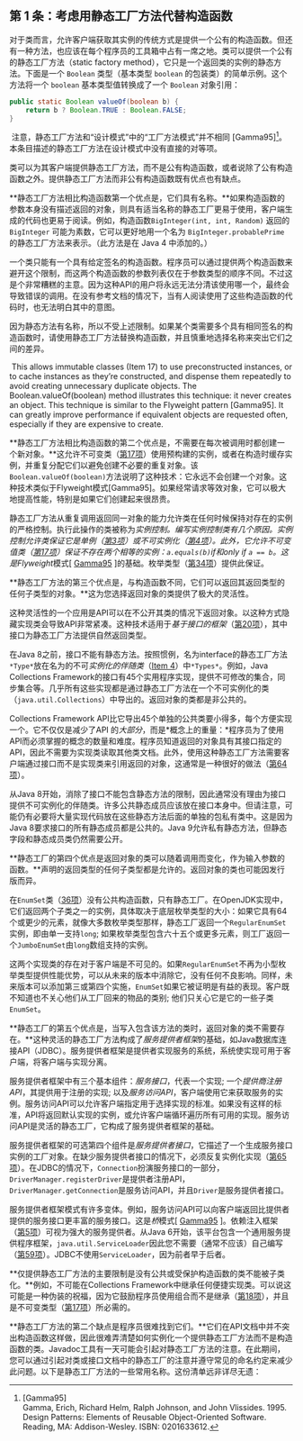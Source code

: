 ## 第 1 条：考虑用静态工厂方法代替构造函数

​	对于类而言，允许客户端获取其实例的传统方式是提供一个公有的构造函数。但还有一种方法，也应该在每个程序员的工具箱中占有一席之地。类可以提供一个公有的静态工厂方法（static factory method），它只是一个返回类的实例的静态方法。下面是一个 `Boolean` 类型（基本类型 `boolean` 的包装类）的简单示例。这个方法将一个 `boolean` 基本类型值转换成了一个 `Boolean` 对象引用： 

```java
public static Boolean valueOf(boolean b) {
    return b ? Boolean.TRUE : Boolean.FALSE;
}
```

​	注意，静态工厂方法和“设计模式”中的“工厂方法模式”并不相同 \[Gamma95\][^1]。本条目描述的静态工厂方法在设计模式中没有直接的对等项。

​	类可以为其客户端提供静态工厂方法，而不是公有构造函数，或者说除了公有构造函数之外。提供静态工厂方法而非公有构造函数既有优点也有缺点。

​	**静态工厂方法相比构造函数第一个优点是，它们具有名称。**如果构造函数的参数本身没有描述返回的对象，则具有适当名称的静态工厂更易于使用，客户端生成的代码也更易于阅读。例如，构造函数`BigInteger(int, int, Random)` 返回的 `BigInteger` 可能为素数，它可以更好地用一个名为 `BigInteger.probablePrime` 的静态工厂方法来表示。（此方法是在 Java 4 中添加的。） 

​	一个类只能有一个具有给定签名的构造函数。程序员可以通过提供两个构造函数来避开这个限制，而这两个构造函数的参数列表仅在于参数类型的顺序不同。不过这是个非常糟糕的主意。因为这种API的用户将永远无法分清该使用哪一个，最终会导致错误的调用。在没有参考文档的情况下，当有人阅读使用了这些构造函数的代码时，也无法明白其中的意图。 

​	因为静态方法有名称，所以不受上述限制。如果某个类需要多个具有相同签名的构造函数时，请使用静态工厂方法替换构造函数，并且慎重地选择名称来突出它们之间的差异。

​	This allows immutable classes (Item 17) to use preconstructed instances, or to cache instances as they’re constructed, and dispense them repeatedly to avoid creating unnecessary duplicate objects. The Boolean.valueOf(boolean) method illustrates this technique: it never creates an object. This technique is similar to the Flyweight pattern [Gamma95]. It can greatly improve performance if equivalent objects are requested often, especially if they are expensive to create.    

​	**静态工厂方法相比构造函数的第二个优点是，不需要在每次被调用时都创建一个新对象。**这允许不可变类（[第17项](https://www.safaribooksonline.com/library/view/effective-java-3rd/9780134686097/ch4.xhtml#lev17)）使用预构建的实例，或者在构造时缓存实例，并重复分配它们以避免创建不必要的重复对象。该`Boolean.valueOf(boolean)`方法说明了这种技术：它永远不会创建一个对象。这种技术类似于Flyweight模式[Gamma95]。如果经常请求等效对象，它可以极大地提高性能，特别是如果它们创建起来很昂贵。

静态工厂方法从重复调用返回同一对象的能力允许类在任何时候保持对存在的实例的严格控制。执行此操作的类被称为*实例控制。*编写实例控制类有几个原因。实例控制允许类保证它是单例（[第3项](https://www.safaribooksonline.com/library/view/effective-java-3rd/9780134686097/ch2.xhtml#lev3)）或不可实例化（[第4项](https://www.safaribooksonline.com/library/view/effective-java-3rd/9780134686097/ch2.xhtml#lev4)）。此外，它允许不可变值类（[第17项](https://www.safaribooksonline.com/library/view/effective-java-3rd/9780134686097/ch4.xhtml#lev17)）保证不存在两个相等的实例：`a.equals(b)`if和only if `a == b`。这是*Flyweight*模式[ [Gamma95](https://www.safaribooksonline.com/library/view/effective-java-3rd/9780134686097/ref.xhtml#rGamma95) ]的基础。枚举类型（[第34项](https://www.safaribooksonline.com/library/view/effective-java-3rd/9780134686097/ch6.xhtml#lev34)）提供此保证。

**静态工厂方法的第三个优点是，与构造函数不同，它们可以返回其返回类型的任何子类型的对象。**这为您选择返回对象的类提供了极大的灵活性。

这种灵活性的一个应用是API可以在不公开其类的情况下返回对象。以这种方式隐藏实现类会导致API非常紧凑。这种技术适用于*基于接口的框架*（[第20项](https://www.safaribooksonline.com/library/view/effective-java-3rd/9780134686097/ch4.xhtml#lev20)），其中接口为静态工厂方法提供自然返回类型。

在Java 8之前，接口不能有静态方法。按照惯例，名为interface的静态工厂方法`*Type*`放在名为的不可*实例化的伴随类*（[Item 4](https://www.safaribooksonline.com/library/view/effective-java-3rd/9780134686097/ch2.xhtml#lev4)）中`*Types*`。例如，Java Collections Framework的接口有45个实用程序实现，提供不可修改的集合，同步集合等。几乎所有这些实现都是通过静态工厂方法在一个不可实例化的类（`java.util.Collections`）中导出的。返回对象的类都是非公共的。

Collections Framework API比它导出45个单独的公共类要小得多，每个方便实现一个。它不仅仅是减少了API 的*大部分*，而是*概念上的重量：*程序员为了使用API而必须掌握的概念的数量和难度。程序员知道返回的对象具有其接口指定的API，因此不需要为实现类读取其他类文档。此外，使用这种静态工厂方法需要客户端通过接口而不是实现类来引用返回的对象，这通常是一种很好的做法（[第64项](https://www.safaribooksonline.com/library/view/effective-java-3rd/9780134686097/ch9.xhtml#lev64)）。

从Java 8开始，消除了接口不能包含静态方法的限制，因此通常没有理由为接口提供不可实例化的伴随类。许多公共静态成员应该放在接口本身中。但请注意，可能仍有必要将大量实现代码放在这些静态方法后面的单独的包私有类中。这是因为Java 8要求接口的所有静态成员都是公共的。Java 9允许私有静态方法，但静态字段和静态成员类仍然需要公开。

**静态工厂的第四个优点是返回对象的类可以随着调用而变化，作为输入参数的函数。**声明的返回类型的任何子类型都是允许的。返回对象的类也可能因发行版而异。

在`EnumSet`类（[36项](https://www.safaribooksonline.com/library/view/effective-java-3rd/9780134686097/ch6.xhtml#lev36)）没有公共构造函数，只有静态工厂。在OpenJDK实现中，它们返回两个子类之一的实例，具体取决于底层枚举类型的大小：如果它具有64个或更少的元素，就像大多数枚举类型那样，静态工厂返回一个`RegularEnumSet`实例，即由单一支持`long`; 如果枚举类型包含六十五个或更多元素，则工厂返回一个`JumboEnumSet`由`long`数组支持的实例。

这两个实现类的存在对于客户端是不可见的。如果`RegularEnumSet`不再为小型枚举类型提供性能优势，可以从未来的版本中消除它，没有任何不良影响。同样，未来版本可以添加第三或第四个实施，`EnumSet`如果它被证明是有益的表现。客户既不知道也不关心他们从工厂回来的物品的类别; 他们只关心它是它的一些子类`EnumSet`。

**静态工厂的第五个优点是，当写入包含该方法的类时，返回对象的类不需要存在。**这种灵活的静态工厂方法构成了*服务提供者框架*的基础，如Java数据库连接API（JDBC）。服务提供者框架是提供者实现服务的系统，系统使实现可用于客户端，将客户端与实现分离。

服务提供者框架中有三个基本组件：*服务接口*，代表一个实现; 一个*提供商注册API*，其提供用于注册的实现; 以及*服务访问API*，客户端使用它来获取服务的实例。服务访问API可以允许客户端指定用于选择实现的标准。如果没有这样的标准，API将返回默认实现的实例，或允许客户端循环遍历所有可用的实现。服务访问API是灵活的静态工厂，它构成了服务提供者框架的基础。

服务提供者框架的可选第四个组件是*服务提供者接口*，它描述了一个生成服务接口实例的工厂对象。在缺少服务提供者接口的情况下，必须反复实例化实现（[第65项](https://www.safaribooksonline.com/library/view/effective-java-3rd/9780134686097/ch9.xhtml#lev65)）。在JDBC的情况下，`Connection`扮演服务接口的一部分，`DriverManager.registerDriver`是提供者注册API，`DriverManager.getConnection`是服务访问API，并且`Driver`是服务提供者接口。

服务提供者框架模式有许多变体。例如，服务访问API可以向客户端返回比提供者提供的服务接口更丰富的服务接口。这是*桥*模式[ [Gamma95](https://www.safaribooksonline.com/library/view/effective-java-3rd/9780134686097/ref.xhtml#rGamma95) ]。依赖注入框架（[第5项](https://www.safaribooksonline.com/library/view/effective-java-3rd/9780134686097/ch2.xhtml#lev5)）可视为强大的服务提供者。从Java 6开始，该平台包含一个通用服务提供程序框架，`java.util.ServiceLoader`因此您不需要（通常不应该）自己编写（[第59项](https://www.safaribooksonline.com/library/view/effective-java-3rd/9780134686097/ch9.xhtml#lev59)）。JDBC不使用`ServiceLoader`，因为前者早于后者。

**仅提供静态工厂方法的主要限制是没有公共或受保护构造函数的类不能被子类化。**例如，不可能在Collections Framework中继承任何便捷实现类。可以说这可能是一种伪装的祝福，因为它鼓励程序员使用组合而不是继承（[第18项](https://www.safaribooksonline.com/library/view/effective-java-3rd/9780134686097/ch4.xhtml#lev18)），并且是不可变类型（[第17项](https://www.safaribooksonline.com/library/view/effective-java-3rd/9780134686097/ch4.xhtml#lev17)）所必需的。

**静态工厂方法的第二个缺点是程序员很难找到它们。**它们在API文档中并不突出构造函数这样做，因此很难弄清楚如何实例化一个提供静态工厂方法而不是构造函数的类。Javadoc工具有一天可能会引起对静态工厂方法的注意。在此期间，您可以通过引起对类或接口文档中的静态工厂的注意并遵守常见的命名约定来减少此问题。以下是静态工厂方法的一些常用名称。这份清单远非详尽无遗：

[^1]: [Gamma95] <br>Gamma, Erich, Richard Helm, Ralph Johnson, and John Vlissides. 1995.  <br>Design Patterns: Elements of Reusable Object-Oriented Software. <br>Reading, MA: Addison-Wesley. ISBN: 0201633612.